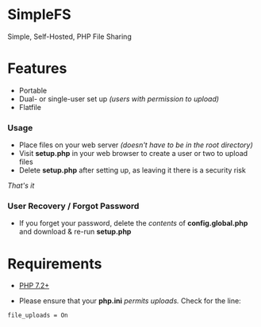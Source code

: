 # SimpleFS
Simple, Self-Hosted, PHP File Sharing

# Features
- Portable
- Dual- or single-user set up *(users with permission to upload)*
- Flatfile

### Usage
- Place files on your web server *(doesn't have to be in the root directory)*
- Visit **setup.php** in your web browser to create a user or two to upload files
- Delete **setup.php** after setting up, as leaving it there is a security risk

*That's it*

### User Recovery / Forgot Password
- If you forget your password, delete the *contents* of **config.global.php** and download & re-run **setup.php**

# Requirements
* [PHP 7.2+](https://www.php.net)

- Please ensure that your **php.ini** *permits uploads.*
Check for the line:
```
file_uploads = On
```
